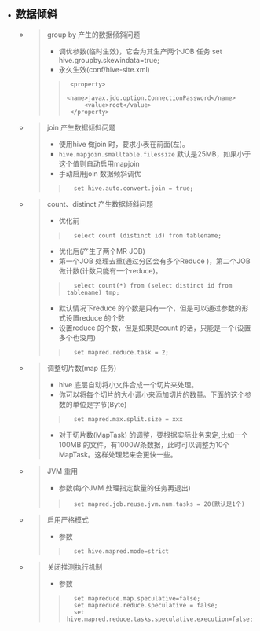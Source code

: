 - ## 数据倾斜
    - > group by 产生的数据倾斜问题
        > - 调优参数(临时生效)，它会为其生产两个JOB 任务
        >       set hive.groupby.skewindata=true;
        > - 永久生效(conf/hive-site.xml)
        >>      <property>
        >>          <name>javax.jdo.option.ConnectionPassword</name>
        >>          <value>root</value>
        >>      </property>     
    - > join 产生数据倾斜问题
        > - 使用hive 做join 时，要求小表在前面(左)。
        > - `hive.mapjoin.smalltable.filessize` 默认是25MB，如果小于这个值则自动启用mapjoin
        >  - 手动启用join 数据倾斜调优
        >>       set hive.auto.convert.join = true;
    - > count、distinct 产生数据倾斜问题
        > - 优化前
        >>       select count (distinct id) from tablename;
        > - 优化后(产生了两个MR JOB)
        > - 第一个JOB 处理去重(通过分区会有多个Reduce )，第二个JOB 做计数(计数只能有一个reduce)。
        >>       select count(*) from (select distinct id from tablename) tmp;
        > - 默认情况下reduce 的个数是只有一个，但是可以通过参数的形式设置reduce 的个数
        > - 设置reduce 的个数，但是如果是count 的话，只能是一个(设置多个也没用)
        >>       set mapred.reduce.task = 2;
    - > 调整切片数(map 任务)
        > - hive 底层自动将小文件合成一个切片来处理。
        > - 你可以将每个切片的大小调小来添加切片的数量。下面的这个参数的单位是字节(Byte)
        >>       set mapred.max.split.size = xxx
        > - 对于切片数(MapTask) 的调整，要根据实际业务来定,比如一个100MB 的文件，有1000W条数据，此时可以调整为10个MapTask。这样处理起来会更快一些。
    - > JVM 重用
        > - 参数(每个JVM 处理指定数量的任务再退出)
        >>       set mapred.job.reuse.jvm.num.tasks = 20(默认是1个)
    - > 启用严格模式
        > - 参数
        >>       set hive.mapred.mode=strict
    - > 关闭推测执行机制
        > - 参数
        >>       set mapreduce.map.speculative=false;
        >>       set mapreduce.reduce.speculative = false;
        >>       set hive.mapred.reduce.tasks.speculative.execution=false;
